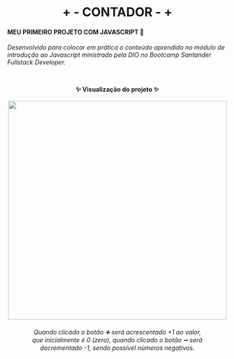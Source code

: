 <h1 align="center"> + - CONTADOR - + </h1>

<h4>MEU PRIMEIRO PROJETO COM JAVASCRIPT 💛 </h4>

 _Desenvolvido para colocar em prática o conteúdo aprendido no módulo de introdução ao Javascript ministrado pela DIO no Bootcamp Santander Fullstack Developer._

<br>

<p align="center">
  <strong>✨ Visualização do projeto ✨</strong>
  
  <br>
  <br>
  
  <img src="https://user-images.githubusercontent.com/106842147/177229604-32c722b9-08ab-4925-8ef4-b0c58a23b403.png" width="500">
  
  <h6 align="center"><i>Quando clicado o botão ➕ será acrescentado +1 ao valor,<br>
  que inicialmente é 0 (zero), quando clicado o botão ➖ será<br>
  decrementado -1, sendo possível números negativos.</i></h6>
</p>
